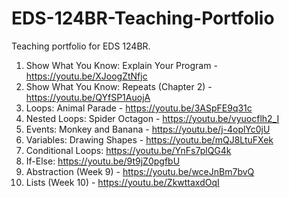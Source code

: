 # EDS-124BR-Teaching-Portfolio
Teaching portfolio for EDS 124BR.

1. Show What You Know: Explain Your Program - https://youtu.be/XJoogZtNfjc
2. Show What You Know: Repeats (Chapter 2) - https://youtu.be/QYfSP1AuojA
3. Loops: Animal Parade - https://youtu.be/3ASpFE9q31c
4. Nested Loops: Spider Octagon - https://youtu.be/vyuocflh2_I
5. Events: Monkey and Banana - https://youtu.be/j-4oplYc0jU
6. Variables: Drawing Shapes - https://youtu.be/mQJ8LtuFXek
7. Conditional Loops: https://youtu.be/YnFs7plQG4k
8. If-Else: https://youtu.be/9t9jZ0pgfbU
9. Abstraction (Week 9) - https://youtu.be/wceJnBm7bvQ
10. Lists (Week 10) - https://youtu.be/ZkwttaxdOqI
